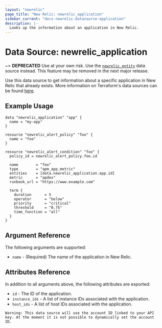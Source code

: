 ```yaml
---
layout: "newrelic"
page_title: "New Relic: newrelic_application"
sidebar_current: "docs-newrelic-datasource-application"
description: |-
  Looks up the information about an application in New Relic.
---
```


# Data Source: newrelic\_application
~> **DEPRECATED** Use at your own risk. Use the [`newrelic_entity`](/docs/providers/newrelic/d/entity.html) data source instead. This feature may be removed in the next major release.

Use this data source to get information about a specific application in New Relic that already exists. More information on Terraform's data sources can be found [here](https://www.terraform.io/language/data-sources).

## Example Usage

```hcl
data "newrelic_application" "app" {
  name = "my-app"
}

resource "newrelic_alert_policy" "foo" {
  name = "foo"
}

resource "newrelic_alert_condition" "foo" {
  policy_id = newrelic_alert_policy.foo.id

  name        = "foo"
  type        = "apm_app_metric"
  entities    = [data.newrelic_application.app.id]
  metric      = "apdex"
  runbook_url = "https://www.example.com"

  term {
    duration      = 5
    operator      = "below"
    priority      = "critical"
    threshold     = "0.75"
    time_function = "all"
  }
}
```

## Argument Reference

The following arguments are supported:

* `name` - (Required) The name of the application in New Relic.

## Attributes Reference

In addition to all arguments above, the following attributes are exported:

* `id` - The ID of the application.
* `instance_ids` - A list of instance IDs associated with the application.
* `host_ids` - A list of host IDs associated with the application.

```
Warning: This data source will use the account ID linked to your API key. At the moment it is not possible to dynamically set the account ID.
```